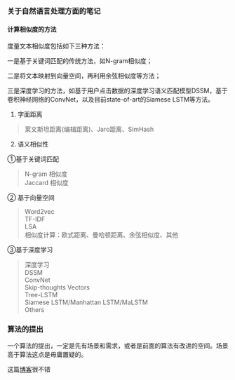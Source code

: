 ### 关于自然语言处理方面的笔记

#### 计算相似度的方法
度量文本相似度包括如下三种方法：

一是基于关键词匹配的传统方法，如N-gram相似度；

二是将文本映射到向量空间，再利用余弦相似度等方法；

三是深度学习的方法，如基于用户点击数据的深度学习语义匹配模型DSSM，基于卷积神经网络的ConvNet，以及目前state-of-art的Siamese LSTM等方法。 

1) 字面距离

> 莱文斯坦距离(编辑距离)、Jaro距离、SimHash

2) 语义相似性

①基于关键词匹配
> N-gram 相似度\
> Jaccard 相似度

② 基于向量空间
> Word2vec\
> TF-IDF\
> LSA\
> 相似度计算：欧式距离、曼哈顿距离、余弦相似度、其他

③基于深度学习
> 深度学习\
> DSSM\
> ConvNet\
> Skip-thoughts Vectors\
> Tree-LSTM\
> Siamese LSTM/Manhattan LSTM/MaLSTM\
> Others


### 算法的提出

一个算法的提出，一定是先有场景和需求，或者是前面的算法有改进的空间。场景高于算法这点是毋庸置疑的。

这篇[博客](http://www.cnblogs.com/txq157/p/8404646.html)很不错
